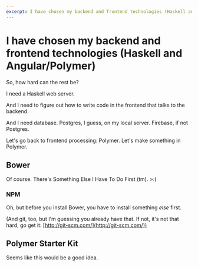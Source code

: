 ```yaml
---
excerpt: I have chosen my backend and frontend technologies (Haskell and Angular/Polymer)
---
```


I have chosen my backend and frontend technologies (Haskell and Angular/Polymer)
================================================================================

So, how hard can the rest be?

I need a Haskell web server.

And I need to figure out how to write code in the frontend that talks to the backend.

And I need database.  Postgres, I guess, on my local server.  Firebase, if not Postgres.

Let's go back to frontend processing: Polymer. Let's make something in Polymer.

Bower
-----

Of course.  There's Something Else I Have To Do First (tm). >:(

### NPM

Oh, but before you install Bower, you have to install something _else_ first.

(And git, too, but I'm guessing you already have that.  If not, it's not that hard, go get it: [http://git-scm.com/](http://git-scm.com/))

Polymer Starter Kit
-------------------

Seems like this would be a good idea.
